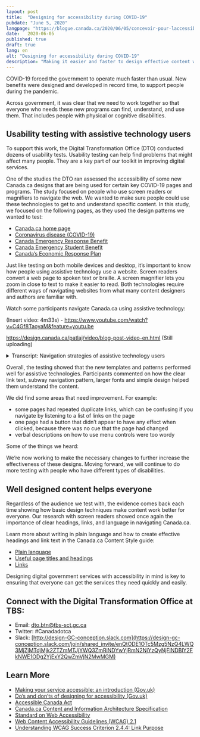 ```yaml
---
layout: post
title:  "Designing for accessibility during COVID-19"
pubdate: "June 5, 2020"
langpage: "https://blogue.canada.ca/2020/06/05/concevoir-pour-laccessibilite.html"
date:   2020-06-05
published: true
draft: true
lang: en
alt: "Designing for accessibility during COVID-19"
description: "Making it easier and faster to design effective content within a coherent digital experience."
---
```


COVID-19 forced the government to operate much faster than usual. New benefits were designed and developed in record time, to support people during the pandemic. 

Across government, it was clear that we need to work together so that everyone who needs these new programs can find, understand, and use them. That includes people with physical or cognitive disabilities. 

## Usability testing with assistive technology users

To support this work, the Digital Transformation Office (DTO) conducted dozens of usability tests. Usability testing can help find problems that might affect many people. They are a key part of our toolkit in improving digital services. 

One of the studies the DTO ran assessed the accessibility of some new Canada.ca designs that are being used for certain key COVID-19 pages and programs. The study focused on people who use screen readers or magnifiers to navigate the web.  We wanted to make sure people could use these technologies to get to and understand specific content. In this study, we focused on the following pages, as they used the design patterns we wanted to test:

* [Canada.ca home page](https://www.canada.ca/en.html)
* [Coronavirus disease (COVID-19)](https://www.canada.ca/en/public-health/services/diseases/coronavirus-disease-covid-19.html?utm_campaign=not-applicable&utm_medium=vanity-url&utm_source=canada-ca_coronavirus) 
* [Canada Emergency Response Benefit](https://www.canada.ca/en/services/benefits/ei/cerb-application.html) 
* [Canada Emergency Student Benefit](https://www.canada.ca/en/services/benefits/ei/cerb-application.html) 
* [Canada’s Economic Response Plan](https://www.canada.ca/en/department-finance/economic-response-plan.html)

Just like testing on both mobile devices and desktop, it’s important to know how people using assistive technology use a website. Screen readers convert a web page to spoken text or braille. A screen magnifier lets you zoom in close to text to make it easier to read. Both technologies require different ways of navigating websites from what many content designers and authors are familiar with.
 
Watch some participants navigate Canada.ca using assistive technology:

(Insert video: 4m33s) - 
https://www.youtube.com/watch?v=C4Gf8TaoyaM&feature=youtu.be

https://design.canada.ca/patlaj/video/blog-post-video-en.html (Still uploading)

<details>
  <summary>Transcript: Navigation strategies of assistive technology users</summary>
 
<p><strong> Title: Some assistive technology navigation strategies on Canada.ca - May 2020 </strong></p>

<p><strong> Sub-title: Participant ARCA-03 - JAWS user - Financial support from the Canada.ca homepage </strong></p>

(A screen capture of the Canada.ca homepage. We zoom in to see a window open above the page with the title "Links List". A list of links appears in the window, each link being highlighted as the participant says out loud what they are.)

<p><b>Participant 1:</b> Now I can't use "Skip to main content", I don't really quite know what's there first so we'll have to have a look and see.</p>
<p>(Caption: Navigating by exploring the list of links on the page)</p>
<p>Okay let's see, I see "Public pensions", "Get a passport"... Ah! Okay</p>
<p>("Coronavirus (COVID-19)" is highlighted)</p>
<p>Coronavirus - now there might be something there. You're talking about someone who's been laid off, so there might be something there. We'll come back to that in a minute.</p>
<p>("Get the support you need" is highlighted.)</p>
<p>So I'm going to start with "Get the support you need" and see if it has anything that looks like at least a good place to start. So I'll go there.</p>
<p>Moderator: OK</p>
<p>(Zooms out to show the page change to the Economic Response Plan.)</p>
<p>Sub-title: Participant ARCA-02 - JAWS user - Financial support from the Economic Response Plan</p>
<p>(Screen shot of a page entitled, "Canada's COVID-19 Economic Response Plan". A box moves down the page, highlighting different elements while a robotic voice (the screen reader) reads what's there.)</p>
<p>Screen reader: Get the support you need. Canada's COVID-19 Economic Response Plan dash Canada.ca. Language selection, heading level -(The box highlights the page title, then continues down the page).</p>
<p>Canada's COVID-19 Economic Response Plan - Heading level 1. The Government of Canada is taking immediate, significant, decisive action to support Canadians and businesses facing hardship as a result of the global COVID-19 outbreak. </p>
<p>Caption: Navigating by page element </p>
<p>Heading level 2 - On this page List with 3 items Bullet, same page link - Support for individuals. Bullet, same page link - Support for businesses. Bullet, same page link - Support for sectors. List end. Participant 2: I'm going to go to individuals, Support for individuals.</p>
<p>It shouldn't be going too fast, I'm an actual slow JAWS reader, compared to some.</p>
<p>(The selection box moves back up to the "Support for individuals" heading to the "Support for individuals" link)</p>
<p>Screen reader: Heading level 2 - Support for individuals. Heading level 3 - Individuals and families. List with 5 items. Temporary wage top-up for low-income essential workers </p>
<p>Participant 2: Low-income essential… he's not an essential worker is he? Didn't say in the instructions.</p>
<p>Screen reader: (Unintelligible).</p>
<p>(Selection moves down the other items in the list - Increasing the Canada Child Benefit, Special Goods and Services Tax credit payment, Extra time to file income tax returns, Mortgage payment deferral, then moves to a heading "People facing loss of income").</p>
<p>Heading level 3 - People facing loss of income Participant 2: Ah!</p>
<p>Screen reader: List with 1 item. Canada Emergency Response Benefit (CERB) - button collapsed. Heading level 3 - Indigenous peoples.</p>
<p>(Selection moves from the "Indigenous peoples" ).</p>
<p>Canada Emergency Response Benefit (CERB) - button expanded.</p>
<p>Participant 2: It's a collapsed link so it actually expanded which is good - it worked. Because they don't always work.</p>
<p>Screen reader: We will provide a taxable benefit of $2000 every 4 weeks...</p>
<p>Sub-title: Participant ARCA-05 - Windows Magnifier user - When to re-apply for CERB.</p>
<p>Participant 3: OK I just go to re-apply and see what the instructions say if I go from there.</p>
<p>It's right underneath there anyway "If your situation continues you should apply for the...</p>
<p>(Pointer moves around the screen, looking for more detail).</p>
<p>So I'm not sure because it's not saying right here where I'd expect it to be when I should apply for May 10th. It's just saying that I should re-apply every 4 weeks. Unless I missed it I don't see it here.</p>
<p>Caption: Uses the side menu to orient himself.</p>
<p>(Pointer moves to the Section menu at the right of the screen).</p>
<p>Yeah: "Who can apply," "How to apply…" Shows me that I'm actually on, "Keep getting my payments." So I feel like I'm in the right spot. Oh! There it is!</p>
<p>(Pointer moves to below the "Determine when to apply" link).</p>
<p>Sub-title: Participant ARCA-04 - NVDA user - Contact about CERB.</p>
<p>(Screen capture of a page entitled "Applying for CERB with CRA: How to Apply". The page has a menu on the right labeled "Sections". A selection box moves around the elements on the page. Screen reader is audible throughout the video, but is unintelligible)</p>
<p>Participant 4: Contact us about CERB - Hey! Let's try that!</p>
<p>Screen reader: (Unintelligible)</p>
 <p>Participant 4: You've got to contact the department you applied with, that's good.</p>
<p>1-800-959-8281. Oh, that's the normal CRA number.</p>

</details>


Overall, the testing showed that the new templates and patterns performed well for assistive technologies. Participants commented on how the clear link text, subway navigation pattern, larger fonts and simple design helped them understand the content.

We did find some areas that need improvement. For example:
* some pages had repeated duplicate links, which can be confusing if you navigate by listening to a list of links on the page
* one page had a button that didn’t appear to have any effect when clicked, because there was no cue that the page had changed 
* verbal descriptions on how to use menu controls were too wordy

Some of the things we heard:



We’re now working to make the necessary changes to further increase the effectiveness of these designs. Moving forward, we will continue to do more testing with people who have different types of disabilities. 

## Well designed content helps everyone

Regardless of the audience we test with, the evidence comes back each time showing how basic design techniques make content work better for everyone. Our research with screen readers showed once again the importance of clear headings, links, and language in navigating Canada.ca. 

Learn more about writing in plain language and how to create effective headings and link text in the Canada.ca Content Style guide:
* [Plain language](https://www.canada.ca/en/treasury-board-secretariat/services/government-communications/canada-content-style-guide.html#toc6) 
* [Useful page titles and headings](https://www.canada.ca/en/treasury-board-secretariat/services/government-communications/canada-content-style-guide.html#wp5-1)
* [Links](https://www.canada.ca/en/treasury-board-secretariat/services/government-communications/canada-content-style-guide.html#toc11)

Designing digital government services with accessibility in mind is key to ensuring that everyone can get the services they need quickly and easily. 

## Connect with the Digital Transformation Office at TBS:
* Email: [dto.btn@tbs-sct.gc.ca](mailto:dto.btn@tbs-sct.gc.ca)
* Twitter: #Canadadotca
* Slack: [http://design-GC-conception.slack.com](https://design-gc-conception.slack.com/join/shared_invite/enQtODE1OTc5Mzg5NzQ4LWQ3MjZjMTdjMjk2ZTZmMTJjYWQ3ZmRiNDYwYjRmN2NjYzQyNjFlNDBlY2FkNWE1ODg2YjExY2QwZmVjN2MwMGM)

## Learn More

* [Making your service accessible: an introduction (Gov.uk)](https://www.gov.uk/service-manual/helping-people-to-use-your-service/making-your-service-accessible-an-introduction)
* [Do’s and don’ts of designing for accessibility (Gov.uk)](https://accessibility.blog.gov.uk/2016/09/02/dos-and-donts-on-designing-for-accessibility/)
* [Accessible Canada Act](https://www.parl.ca/DocumentViewer/en/42-1/bill/C-81/royal-assent)
* [Canada.ca Content and Information Architecture Specification](https://www.canada.ca/en/treasury-board-secretariat/services/government-communications/canada-content-information-architecture-specification.html)
* [Standard on Web Accessibility](https://www.tbs-sct.gc.ca/pol/doc-eng.aspx?id=23601)
* [Web Content Accessibility Guidelines (WCAG) 2.1](https://www.w3.org/TR/WCAG21/)
* [Understanding WCAG Success Criterion 2.4.4: Link Purpose](https://www.w3.org/WAI/WCAG21/Understanding/link-purpose-in-context.html)
